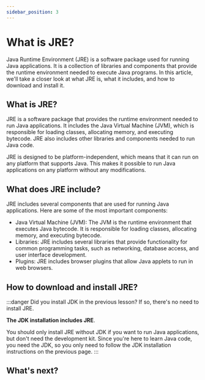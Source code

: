```yaml
---
sidebar_position: 3
---
```


# What is JRE?

Java Runtime Environment (JRE) is a software package used for running Java applications. It is a collection of libraries and components that provide the runtime environment needed to execute Java programs. In this article, we'll take a closer look at what JRE is, what it includes, and how to download and install it.

## What is JRE?

JRE is a software package that provides the runtime environment needed to run Java applications. It includes the Java Virtual Machine (JVM), which is responsible for loading classes, allocating memory, and executing bytecode. JRE also includes other libraries and components needed to run Java code.

JRE is designed to be platform-independent, which means that it can run on any platform that supports Java. This makes it possible to run Java applications on any platform without any modifications.

## What does JRE include?

JRE includes several components that are used for running Java applications. Here are some of the most important components:

- Java Virtual Machine (JVM): The JVM is the runtime environment that executes Java bytecode. It is responsible for loading classes, allocating memory, and executing bytecode.
- Libraries: JRE includes several libraries that provide functionality for common programming tasks, such as networking, database access, and user interface development.
- Plugins: JRE includes browser plugins that allow Java applets to run in web browsers.

## How to download and install JRE?

:::danger 
Did you install JDK in the previous lesson? If so, there's no need to install JRE. 

**The JDK installation includes JRE**.

You should only install JRE without JDK if you want to run Java applications, but don't need the development kit. Since you're here to learn Java code, you need the JDK, so you only need to follow the JDK installation instructions on the previous page. 
:::

## What's next?

